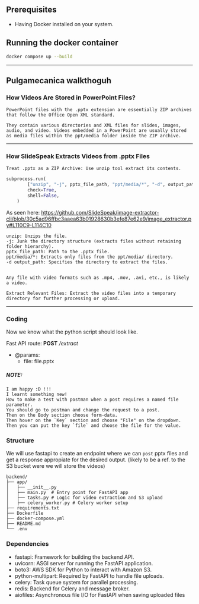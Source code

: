 ## Prerequisites

- Having Docker installed on your system.

## Running the docker container

```bash
docker compose up --build
```

***

## Pulgamecanica walkthoguh


### How Videos Are Stored in PowerPoint Files?

	PowerPoint files with the .pptx extension are essentially ZIP archives that follow the Office Open XML standard. 

	They contain various directories and XML files for slides, images, audio, and video. Videos embedded in a PowerPoint are usually stored as media files within the ppt/media folder inside the ZIP archive.


***

### How SlideSpeak Extracts Videos from .pptx Files

    Treat .pptx as a ZIP Archive: Use unzip tool extract its contents.

```py
subprocess.run(
        ["unzip", "-j", pptx_file_path, "ppt/media/*", "-d", output_path],
        check=True,
        shell=False,
    )
```

As seen here: https://github.com/SlideSpeak/image-extractor-cli/blob/30c5ad96ffbc3aaea63b01928630b3efe87e62e9/image_extractor.py#L110C9-L114C10


	unzip: Unzips the file.
	-j: Junk the directory structure (extracts files without retaining folder hierarchy).
	pptx_file_path: Path to the .pptx file.
	ppt/media/*: Extracts only files from the ppt/media/ directory.
	-d output_path: Specifies the directory to extract the files.


    Any file with video formats such as .mp4, .mov, .avi, etc., is likely a video.

    Extract Relevant Files: Extract the video files into a temporary directory for further processing or upload.

***

### Coding

Now we know what the python script should look like.

Fast API route:
**POST** _/extract_

- @params:
	- file: file.pptx

##### NOTE:
	I am happy :D !!!
	I learnt something new!
	How to make a test with postman when a post requires a named file parameter.
	You should go to postman and change the request to a post.
	Then on the Body section choose form-data.
	Then hover on the `Key` section and choose "File" on the dropdown.
	Then you can put the key `file` and choose the file for the value.

### Structure

We will use fastapi to create an endpoint where we can `post` pptx files and get a response appropiate for the desired output. (likely to be a ref. to the S3 bucket were we will store the videos)

```
backend/
├── app/
│   ├── __init__.py
│   ├── main.py  # Entry point for FastAPI app
│   ├── tasks.py # Logic for video extraction and S3 upload
│   ├── celery_worker.py # Celery worker setup
├── requirements.txt
├── Dockerfile
├── docker-compose.yml
├── README.md
└── .env
```

### Dependencies

- fastapi: Framework for building the backend API.
- uvicorn: ASGI server for running the FastAPI application.
- boto3: AWS SDK for Python to interact with Amazon S3.
- python-multipart: Required by FastAPI to handle file uploads.
- celery: Task queue system for parallel processing.
- redis: Backend for Celery and message broker.
- aiofiles: Asynchronous file I/O for FastAPI when saving uploaded files